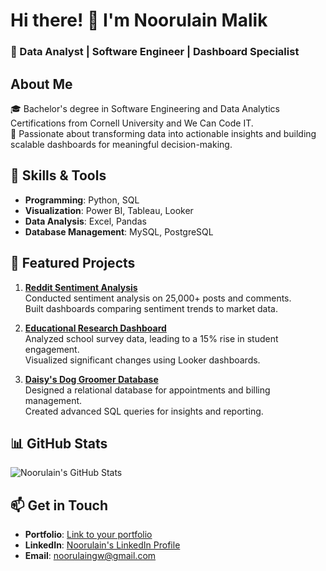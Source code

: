 # Hi there! 👋 I'm Noorulain Malik

### 🚀 Data Analyst | Software Engineer | Dashboard Specialist

## About Me
🎓 Bachelor's degree in Software Engineering and Data Analytics Certifications from Cornell University and We Can Code IT.  
🌟 Passionate about transforming data into actionable insights and building scalable dashboards for meaningful decision-making.

## 🔧 Skills & Tools
- **Programming**: Python, SQL  
- **Visualization**: Power BI, Tableau, Looker  
- **Data Analysis**: Excel, Pandas  
- **Database Management**: MySQL, PostgreSQL  

## 💼 Featured Projects
1. **[Reddit Sentiment Analysis](link-to-repo)**  
   Conducted sentiment analysis on 25,000+ posts and comments.  
   Built dashboards comparing sentiment trends to market data.  

2. **[Educational Research Dashboard](link-to-repo)**  
   Analyzed school survey data, leading to a 15% rise in student engagement.  
   Visualized significant changes using Looker dashboards.  

3. **[Daisy's Dog Groomer Database](link-to-repo)**  
   Designed a relational database for appointments and billing management.  
   Created advanced SQL queries for insights and reporting.

## 📊 GitHub Stats
![Noorulain's GitHub Stats](https://github-readme-stats.vercel.app/api?username=No_Cat_975&show_icons=true&theme=radical)

## 📫 Get in Touch
- **Portfolio**: [Link to your portfolio](https://your-portfolio.com)  
- **LinkedIn**: [Noorulain's LinkedIn Profile](https://linkedin.com/in/your-profile)  
- **Email**: noorulaingw@gmail.com
